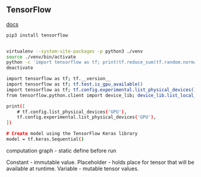 TensorFlow
-

[docs](https://www.tensorflow.org/tutorials)

````sh
pip3 install tensorflow


virtualenv --system-site-packages -p python3 ./venv
source ./venv/bin/activate
python -c 'import tensorflow as tf; print(tf.reduce_sum(tf.random.normal([1000, 1000])))'
deactivate

import tensorflow as tf; tf.__version__
import tensorflow as tf; tf.test.is_gpu_available()
import tensorflow as tf; tf.config.experimental.list_physical_devices()
from tensorflow.python.client import device_lib; device_lib.list_local_devices()

print([
    # tf.config.list_physical_devices('GPU'),
    tf.config.experimental.list_physical_devices('GPU'),
])

# Create model using the TensorFlow Keras library
model = tf.keras.Sequential()
````

computation graph - static
define before run

Constant - immutable value.
Placeholder - holds place for tensor that will be available at runtime.
Variable - mutable tensor values.
